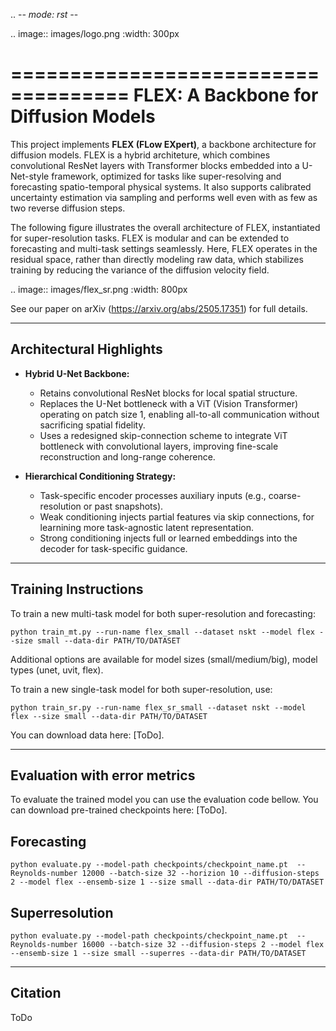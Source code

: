 .. -*- mode: rst -*-

.. image:: images/logo.png
    :width: 300px

====================================
FLEX: A Backbone for Diffusion Models
====================================

This project implements **FLEX (FLow EXpert)**, a backbone architecture for diffusion models. FLEX is a hybrid architeture, which combines convolutional ResNet layers with Transformer blocks embedded into a U-Net-style framework, optimized for tasks like super-resolving and forecasting spatio-temporal physical systems. It also supports calibrated uncertainty estimation via sampling and performs well even with as few as two reverse diffusion steps. 

The following figure illustrates the overall architecture of FLEX, instantiated for super-resolution tasks. FLEX is modular and can be extended to forecasting and multi-task settings seamlessly. Here, FLEX operates in the residual space, rather than directly modeling raw data, which stabilizes training by reducing the variance of the diffusion velocity field.

.. image:: images/flex_sr.png
    :width: 800px

See our paper on arXiv (https://arxiv.org/abs/2505.17351) for full details.

---------------------------
Architectural Highlights
---------------------------

- **Hybrid U-Net Backbone:**

  - Retains convolutional ResNet blocks for local spatial structure.
  - Replaces the U-Net bottleneck with a ViT (Vision Transformer) operating on patch size 1, enabling all-to-all communication without sacrificing spatial fidelity.
  - Uses a redesigned skip-connection scheme to integrate ViT bottleneck with convolutional layers, improving fine-scale reconstruction and long-range coherence.

- **Hierarchical Conditioning Strategy:**

  - Task-specific encoder processes auxiliary inputs (e.g., coarse-resolution or past snapshots).
  - Weak conditioning injects partial features via skip connections, for learnining more task-agnostic latent representation.
  - Strong conditioning injects full or learned embeddings into the decoder for task-specific guidance.


-----------------------------
Training Instructions
-----------------------------

To train a new multi-task model for both super-resolution and forecasting:


    python train_mt.py --run-name flex_small --dataset nskt --model flex --size small --data-dir PATH/TO/DATASET


Additional options are available for model sizes (small/medium/big), model types (unet, uvit, flex).

To train a new single-task model for both super-resolution, use:


    python train_sr.py --run-name flex_sr_small --dataset nskt --model flex --size small --data-dir PATH/TO/DATASET


You can download data here: [ToDo].

---------------------------
Evaluation with error metrics
---------------------------
To evaluate the trained model you can use the evaluation code bellow. You can download pre-trained checkpoints here: [ToDo].

Forecasting
-----------


    python evaluate.py --model-path checkpoints/checkpoint_name.pt  --Reynolds-number 12000 --batch-size 32 --horizion 10 --diffusion-steps 2 --model flex --ensemb-size 1 --size small --data-dir PATH/TO/DATASET


Superresolution
---------------


    python evaluate.py --model-path checkpoints/checkpoint_name.pt  --Reynolds-number 16000 --batch-size 32 --diffusion-steps 2 --model flex --ensemb-size 1 --size small --superres --data-dir PATH/TO/DATASET


---------------------------
Citation
---------------------------

ToDo